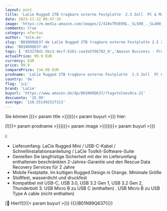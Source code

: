 ```yaml
---
layout: post
title: 'LaCie Rugged 2TB tragbare externe Festplatte  2.5 Zoll  PC & Mac  inkl. USB-C w/o USB-A Kabel  inkl. 2 Jahre Rescue Service  Modellnr.: STFR2000800'
date: 2023-11-22 06:47:34
image: 'https://m.media-amazon.com/images/I/410xTRVE09L._SL500_._SL400_.jpg'
comments: true
category: ofertas
author: 'tole.es'
slug: 'B01N99Q637-de LaCie Rugged 2TB tragbare externe Festplatte 2.5 Zoll PC &...'
sku: 'B01N99Q637-de'
tags: [ '853270d1-5bc2-4ecf-b161-cea3e5766782_0','Amazon Business - Promo','Amazon Business | 25% auf Ihren ersten Einkauf','Amazon Business | Promo New to PC','Amazon Business | Sommer-Rabatt-Aktion','Arborist Merchandising Root','Computer & Zubehör','Computer & Zubehör: Produkte mit Umwelt-Label','Custom Stores','Datenspeicher','Datenspeicher & Netzwerk','Externe Datenspeicher','Externe Festplatten','Homeoffice-Lösungen','IT-Zubehör','Interne Solid State Drives','Komponenten','PC-Gaming','Self Service','Special Features Stores','Stores','a4cbee59-f823-40fe-831a-7de64f655f6f_0','a4cbee59-f823-40fe-831a-7de64f655f6f_1301','e26659c6-d1cd-45cb-800b-2f9b432b8572_0','e26659c6-d1cd-45cb-800b-2f9b432b8572_1001','e26659c6-d1cd-45cb-800b-2f9b432b8572_1301','e26659c6-d1cd-45cb-800b-2f9b432b8572_4401','e26659c6-d1cd-45cb-800b-2f9b432b8572_4501','e26659c6-d1cd-45cb-800b-2f9b432b8572_7201','e26659c6-d1cd-45cb-800b-2f9b432b8572_9201','lacie','🇩🇪', ]
actualPrice: 99.9 EUR
currency: EUR
price: 99.9
comparePrice: 134.99 EUR
prodname: 'LaCie Rugged 2TB tragbare externe Festplatte  2.5 Zoll  PC & Mac  inkl. USB-C w/o USB-A Kabel  inkl. 2 Jahre Rescue Service  Modellnr.: STFR2000800'
country: 'de'
flag: '🇩🇪'
brand: 'LaCie'
buyurl: 'https://www.amazon.de/dp/B01N99Q637/?tag=tolees0ca-21'
descuento: '25.99'
average: '110.551492537313'
---
```


Sie können [{{< param title >}}]({{< param buyurl >}}) hier:

[![{{< param prodname >}}]({{< param image >}})]({{< param buyurl >}})

ℹ️:

- Lieferumfang: LaCie Rugged Mini / USB-C-Kabel / Schnellinstallationsanleitung / LaCie Toolkit-Software-Suite
- Genießen Sie langfristige Sicherheit mit der im Lieferumfang enthaltenen beschränkten 2-Jahres-Garantie und den Rescue Data Recovery Services für 2 Jahre
- Mobile Festplatte. Im kultigen Rugged Design in Orange. Minimale Größe
- Stoßfest, wasserdicht und druckfest
- Kompatibel mit USB-C, USB 3.0, USB 3.2 Gen 1, USB 3.2 Gen 2, Thunderbolt 3. USB Micro B zu USB C (enthalten) . USB Micro B zu USB Type A cable (nicht enthalten)

[🛒 Hier!!]({{< param buyurl >}})
{{<world>}}B01N99Q637{{</world>}}
